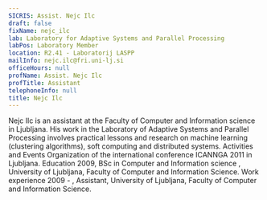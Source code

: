 ```yaml
---
SICRIS: Assist. Nejc Ilc
draft: false
fixName: nejc_ilc
lab: Laboratory for Adaptive Systems and Parallel Processing
labPos: Laboratory Member
location: R2.41 - Laboratorij LASPP
mailInfo: nejc.ilc@fri.uni-lj.si
officeHours: null
profName: Assist. Nejc Ilc
profTitle: Assistant
telephoneInfo: null
title: Nejc Ilc
---
```



Nejc Ilc is an assistant at the Faculty of Computer and Information science in Ljubljana. His work in the Laboratory of Adaptive Systems and Parallel Processing involves practical lessons and research on machine learning (clustering algorithms), soft computing and distributed systems.
Activities and Events
Organization of the international conference ICANNGA 2011 in Ljubljana.
Education
2009, BSc in Computer and Information science , University of Ljubljana, Faculty of Computer and Information Science.
Work experience
2009 - , Assistant, University of Ljubljana, Faculty of Computer and Information Science.